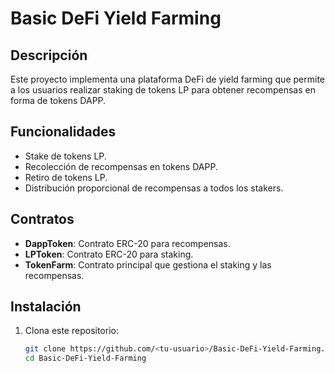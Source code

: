 # Basic DeFi Yield Farming

## Descripción

Este proyecto implementa una plataforma DeFi de yield farming que permite a los usuarios realizar staking de tokens LP para obtener recompensas en forma de tokens DAPP.

## Funcionalidades

- Stake de tokens LP.
- Recolección de recompensas en tokens DAPP.
- Retiro de tokens LP.
- Distribución proporcional de recompensas a todos los stakers.

## Contratos

- **DappToken**: Contrato ERC-20 para recompensas.
- **LPToken**: Contrato ERC-20 para staking.
- **TokenFarm**: Contrato principal que gestiona el staking y las recompensas.

## Instalación

1. Clona este repositorio:
   ```bash
   git clone https://github.com/<tu-usuario>/Basic-DeFi-Yield-Farming.git
   cd Basic-DeFi-Yield-Farming
   ```
